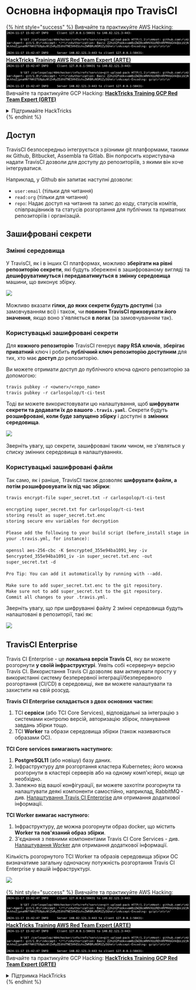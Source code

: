# Основна інформація про TravisCI

{% hint style="success" %}
Вивчайте та практикуйте AWS Hacking:<img src="../../.gitbook/assets/image (1).png" alt="" data-size="line">[**HackTricks Training AWS Red Team Expert (ARTE)**](https://training.hacktricks.xyz/courses/arte)<img src="../../.gitbook/assets/image (1).png" alt="" data-size="line">\
Вивчайте та практикуйте GCP Hacking: <img src="../../.gitbook/assets/image (2).png" alt="" data-size="line">[**HackTricks Training GCP Red Team Expert (GRTE)**<img src="../../.gitbook/assets/image (2).png" alt="" data-size="line">](https://training.hacktricks.xyz/courses/grte)

<details>

<summary>Підтримайте HackTricks</summary>

* Перевірте [**плани підписки**](https://github.com/sponsors/carlospolop)!
* **Приєднуйтесь до** 💬 [**групи Discord**](https://discord.gg/hRep4RUj7f) або [**групи Telegram**](https://t.me/peass) або **слідкуйте** за нами в **Twitter** 🐦 [**@hacktricks\_live**](https://twitter.com/hacktricks\_live)**.**
* **Діліться хакерськими трюками, надсилаючи PR до** [**HackTricks**](https://github.com/carlospolop/hacktricks) та [**HackTricks Cloud**](https://github.com/carlospolop/hacktricks-cloud) репозиторіїв на github.

</details>
{% endhint %}

## Доступ

TravisCI безпосередньо інтегрується з різними git платформами, такими як Github, Bitbucket, Assembla та Gitlab. Він попросить користувача надати TravisCI дозволи для доступу до репозиторіїв, з якими він хоче інтегруватися.

Наприклад, у Github він запитає наступні дозволи:

* `user:email` (тільки для читання)
* `read:org` (тільки для читання)
* `repo`: Надає доступ на читання та запис до коду, статусів комітів, співпрацівників та статусів розгортання для публічних та приватних репозиторіїв і організацій.

## Зашифровані секрети

### Змінні середовища

У TravisCI, як і в інших CI платформах, можливо **зберігати на рівні репозиторію секрети**, які будуть збережені в зашифрованому вигляді та **дешифруватимуться і передаватимуться в змінну середовища** машини, що виконує збірку.

![](<../../.gitbook/assets/image (203).png>)

Можливо вказати **гілки, до яких секрети будуть доступні** (за замовчуванням всі) і також, чи **повинен TravisCI приховувати його значення**, якщо воно з'являється **в логах** (за замовчуванням так).

### Користувацькі зашифровані секрети

Для **кожного репозиторію** TravisCI генерує **пару RSA ключів**, **зберігає** **приватний** ключ і робить **публічний ключ репозиторію доступним** для тих, хто має **доступ** до репозиторію.

Ви можете отримати доступ до публічного ключа одного репозиторію за допомогою:
```
travis pubkey -r <owner>/<repo_name>
travis pubkey -r carlospolop/t-ci-test
```
Тоді ви можете використовувати цю налаштування, щоб **шифрувати секрети та додавати їх до вашого `.travis.yaml`**. Секрети будуть **розшифровані, коли буде запущено збірку** і доступні в **змінних середовища**.

![](<../../.gitbook/assets/image (139).png>)

Зверніть увагу, що секрети, зашифровані таким чином, не з'являться у списку змінних середовища в налаштуваннях.

### Користувацькі зашифровані файли

Так само, як і раніше, TravisCI також дозволяє **шифрувати файли, а потім розшифровувати їх під час збірки**:
```
travis encrypt-file super_secret.txt -r carlospolop/t-ci-test

encrypting super_secret.txt for carlospolop/t-ci-test
storing result as super_secret.txt.enc
storing secure env variables for decryption

Please add the following to your build script (before_install stage in your .travis.yml, for instance):

openssl aes-256-cbc -K $encrypted_355e94ba1091_key -iv $encrypted_355e94ba1091_iv -in super_secret.txt.enc -out super_secret.txt -d

Pro Tip: You can add it automatically by running with --add.

Make sure to add super_secret.txt.enc to the git repository.
Make sure not to add super_secret.txt to the git repository.
Commit all changes to your .travis.yml.
```
Зверніть увагу, що при шифруванні файлу 2 змінні середовища будуть налаштовані в репозиторії, такі як:

![](<../../.gitbook/assets/image (170).png>)

## TravisCI Enterprise

Travis CI Enterprise - це **локальна версія Travis CI**, яку ви можете розгорнути **у своїй інфраструктурі**. Уявіть собі «серверну» версію Travis CI. Використання Travis CI дозволяє вам активувати просту у використанні систему безперервної інтеграції/безперервного розгортання (CI/CD) в середовищі, яке ви можете налаштувати та захистити на свій розсуд.

**Travis CI Enterprise складається з двох основних частин:**

1. TCI **сервіси** (або TCI Core Services), відповідальні за інтеграцію з системами контролю версій, авторизацію збірок, планування завдань збірки тощо.
2. TCI **Worker** та образи середовища збірки (також називаються образами ОС).

**TCI Core services вимагають наступного:**

1. **PostgreSQL11** (або новішу) базу даних.
2. Інфраструктуру для розгортання кластера Kubernetes; його можна розгорнути в кластері серверів або на одному комп'ютері, якщо це необхідно.
3. Залежно від вашої конфігурації, ви можете захотіти розгорнути та налаштувати деякі компоненти самостійно, наприклад, RabbitMQ - див. [Налаштування Travis CI Enterprise](https://docs.travis-ci.com/user/enterprise/tcie-3.x-setting-up-travis-ci-enterprise/) для отримання додаткової інформації.

**TCI Worker вимагає наступного:**

1. Інфраструктуру, де можна розгорнути образ docker, що містить **Worker та пов'язаний образ збірки**.
2. З'єднання з певними компонентами Travis CI Core Services - див. [Налаштування Worker](https://docs.travis-ci.com/user/enterprise/setting-up-worker/) для отримання додаткової інформації.

Кількість розгорнутого TCI Worker та образів середовища збірки ОС визначатиме загальну одночасну потужність розгортання Travis CI Enterprise у вашій інфраструктурі.

![](<../../.gitbook/assets/image (199).png>)

{% hint style="success" %}
Вивчайте та практикуйте AWS Hacking:<img src="../../.gitbook/assets/image (1).png" alt="" data-size="line">[**HackTricks Training AWS Red Team Expert (ARTE)**](https://training.hacktricks.xyz/courses/arte)<img src="../../.gitbook/assets/image (1).png" alt="" data-size="line">\
Вивчайте та практикуйте GCP Hacking: <img src="../../.gitbook/assets/image (2).png" alt="" data-size="line">[**HackTricks Training GCP Red Team Expert (GRTE)**<img src="../../.gitbook/assets/image (2).png" alt="" data-size="line">](https://training.hacktricks.xyz/courses/grte)

<details>

<summary>Підтримка HackTricks</summary>

* Перевірте [**плани підписки**](https://github.com/sponsors/carlospolop)!
* **Приєднуйтесь до** 💬 [**групи Discord**](https://discord.gg/hRep4RUj7f) або [**групи в телеграмі**](https://t.me/peass) або **слідкуйте** за нами в **Twitter** 🐦 [**@hacktricks\_live**](https://twitter.com/hacktricks\_live)**.**
* **Діліться хакерськими трюками, надсилаючи PR до** [**HackTricks**](https://github.com/carlospolop/hacktricks) та [**HackTricks Cloud**](https://github.com/carlospolop/hacktricks-cloud) репозиторіїв на github.

</details>
{% endhint %}

